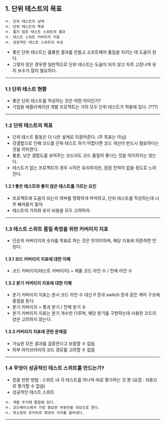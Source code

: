 ## 1. 단위 테스트의 목표

```
ㅁ. 단위 테스트의 상태
ㅁ. 단위 테스트의 목표
ㅁ. 좋지 않은 테스트 스위트의 결과
ㅁ. 테스트 스위트 커버리지 지표
ㅁ. 성공적인 테스트 스위트의 속성
```
- 좋은 단위 테스트는 훌륭한 결과를 만들고 소프트웨어 품질을 지키는 데 도움이 된다. 
- 그렇지 않은 경우엔 일반적으로 단위 테스트는 도움이 되지 않고 자주 고장나며 유지 보수가 많이 필요하다.
---
### 1.1 단위 테스트 현황

- 좋은 단위 테스트를 작성하는 것은 어떤 의미인가? 
- 기업용 애플리케이션 개발 프로젝트는 거의 모두 단위 테스트가 적용돼 있다. (???)
---
### 1.2 단위 테스트의 목표

- 단위 테스트 활동은 더 나은 설계로 이끌어준다. (주 목표는 아님)
- 강결합으로 인해 코드를 단위 테스트 하기 어렵다면 코드 개선이 반드시 필요하다는 것을 의미한다.
- 물론, 낮은 결합도를 보여주는 코드라도 코드 품질이 좋다는 것을 의미하지는 않는다.
- 테스트가 없는 프로젝트의 경우 시작은 유리하지만, 점점 진척이 없을 정도로 느려진다.

#### 1.2.1 좋은 테스트와 좋지 않은 테스트를 가르는 요인

- 프로젝트에 도움이 되는지 여부를 명확하게 파악하고, 단위 테스트를 작성하는데 너무 빠져들지 말자.
- 테스트의 가치와 유지 비용을 모두 고려하자.

---
### 1.3 테스트 스위트 품질 측정을 위란 커버리지 지표

- 단순히 커버리지의 숫자를 목표로 하는 것은 무의미하며, 해당 지표에 의존하면 안된다.

#### 1.3.1 코드 커버리지 지표에 대한 이해

- 코드 커버리지(테스트 커버리지) = 제품 코드 라인 수 / 전체 라인 수 

#### 1.3.2 분기 커버리지 지표에 대한 이해

- 분기 커버리지 지표는 원시 코드 라인 수 대신 if 문과 switch 문과 같은 제어 구조에 중점을 둔다.
- 분기 커버리지 = 통과 분기 / 전체 분기 수
- 분기 커버리지 지표는 분기 개수만 다루며, 해당 분기를 구현하는데 사용한 코드의 양은 고려하지 않는다.

#### 1.3.3 커버리지 지표에 관한 문제점

- 가능한 모든 결과를 검증한다고 보증할 수 없음
- 외부 라이브러리의 코드 경로를 고려할 수 없음

---
### 1.4 무엇이 성공적인 테스트 스위트를 만드는가?

- 믿을 만한 방법 : 스위트 내 각 테스트를 하나씩 따로 평가하는 것 뿐 (요점 : 자동으로 평가할 수 없음)
- 성공적인 테스트 스위트
```
ㅁ. 개발 주기에 통합돼 있다.
ㅁ. 코드베이스에서 가장 중요한 부분만을 대상으로 한다.
ㅁ. 최소한의 유지비로 최대의 가치를 끌어낸다. 
```
---